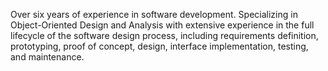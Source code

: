Over six years of experience in software development. Specializing in Object-Oriented Design and Analysis with extensive experience in the full lifecycle of the software design process, including requirements definition, prototyping, proof of concept, design, interface implementation, testing, and maintenance.

